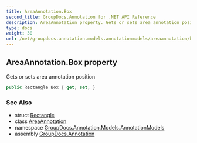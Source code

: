 ```yaml
---
title: AreaAnnotation.Box
second_title: GroupDocs.Annotation for .NET API Reference
description: AreaAnnotation property. Gets or sets area annotation position
type: docs
weight: 30
url: /net/groupdocs.annotation.models.annotationmodels/areaannotation/box/
---
```

## AreaAnnotation.Box property

Gets or sets area annotation position

```csharp
public Rectangle Box { get; set; }
```

### See Also

* struct [Rectangle](../../../groupdocs.annotation.models/rectangle/)
* class [AreaAnnotation](../)
* namespace [GroupDocs.Annotation.Models.AnnotationModels](../../areaannotation/)
* assembly [GroupDocs.Annotation](../../../)


